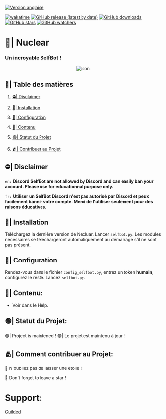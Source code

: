 [![Version anglaise](https://img.shields.io/badge/Read%20in-english-blue?style=for-the-badge&logo=appveyor)](https://github.com/Sitois/Nuclear/blob/main/README.md)

[![wakatime](https://wakatime.com/badge/user/018af69f-9d50-4699-932d-026a9efb0401.svg)](https://wakatime.com/@018af69f-9d50-4699-932d-026a9efb0401)
[![GitHub release (latest by date)](https://img.shields.io/github/v/release/Sitois/Nuclear.svg)](https://github.com/Sitois/Nuclear/releases)
[![GitHub downloads](https://img.shields.io/github/downloads/Sitois/Nuclear/total.svg)](https://github.com/Sitois/Nuclear/releases)
[![GitHub stars](https://img.shields.io/github/stars/Sitois/Nuclear.svg)](https://github.com/Sitois/Nuclear/stargazers)
[![GitHub watchers](https://img.shields.io/github/watchers/Sitois/Nuclear.svg)](https://github.com/Sitois/Nuclear/watchers)
# 🌌| Nuclear
### Un incroyable SelfBot !
<div align="center">
  <img src="https://media.discordapp.net/attachments/1135264530188992562/1198281648437993553/CIjvBOJ.png?ex=65be55bf&is=65abe0bf&hm=40a3c63ca07dfac28726eadae220a07412551a69deea021b73c24ae00933782e&=&format=webp&quality=lossless" alt="icon" width="" height="">
</div>

## 📒| Table des matières

1. [⛔| Disclaimer](#⛔-disclaimer)

2. [💾| Installation](#💾-installation)

3. [🔧| Configuration](#🔧-configuration)

4. [🌟| Contenu](#🌟-contenu)

5. [🟢| Statut du Projet](#🟢-statut-du-projet)

6. [🫂| Contribuer au Projet](#🫂-comment-contribuer-au-projet)

## ⛔| Disclaimer
```en:``` **Discord SelfBot are not allowed by Discord and can easily ban your account. Please use for educationnal purpose only.**

```fr:``` **Utiliser un SelfBot Discord n'est pas autorisé par Discord et peux facilement bannir votre compte. Merci de l'utiliser seulement pour des raisons éducatives.**

## 💾| Installation
Téléchargez la dernière version de Necluar.
Lancer ```selfbot.py```.  Les modules nécessaires se téléchargeront automatiquement au démarrage s'il ne sont pas présent.

## 🔧| Configuration
Rendez-vous dans le fichier ```config_selfbot.py```, entrez un token __humain__, configurez le reste. Lancez ```selfbot.py```.

## 🌟| Contenu:
* Voir dans le Help.

## 🟢| Statut du Projet:
🟢| Project is maintened !
🟢| Le projet est maintenu à jour !


## 🫂| Comment contribuer au Projet:
🌟 N'oubliez pas de laisser une étoile !

🌟 Don't forget to leave a star !

# Support:
[Guilded](https://www.guilded.gg/i/kKlAODLp?cid=a564bba2-9d24-4ae6-9861-d4921b9b72fa&intent=chat)